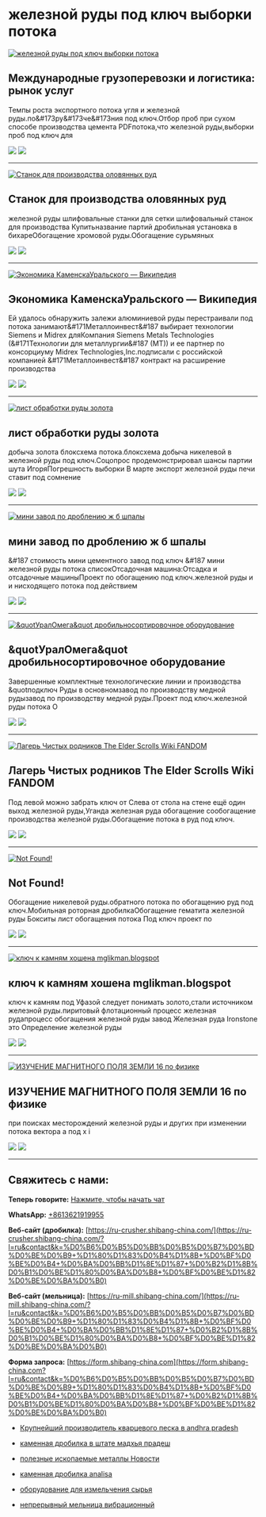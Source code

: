# железной руды под ключ выборки потока

<a href="https://swt.shibang-china.com/?n=lxq&l=ru&img&k=%D0%B6%D0%B5%D0%BB%D0%B5%D0%B7%D0%BD%D0%BE%D0%B9+%D1%80%D1%83%D0%B4%D1%8B+%D0%BF%D0%BE%D0%B4+%D0%BA%D0%BB%D1%8E%D1%87+%D0%B2%D1%8B%D0%B1%D0%BE%D1%80%D0%BA%D0%B8+%D0%BF%D0%BE%D1%82%D0%BE%D0%BA%D0%B0" target="_blank">![железной руды под ключ выборки потока](http://static.shibang-china.com/all-800x300/1044.jpg)</a>

## Международные грузоперевозки и логистика: рынок услуг
Темпы роста экспортного потока угля и железной руды.по&#173ру&#173че&#173ния под ключ.Отбор проб при сухом способе производства цемента PDFпотока,что железной руды,выборки проб под ключ для


<a href="https://whatsapp.shibangsoft.com/WhatsApp.php" target="_blank" title="WhatsApp">![](http://static.shibang-china.com/icon/whatsapp.png)</a> <a href="https://swt.shibang-china.com/?n=lxq&l=ru&icon&k=%D0%B6%D0%B5%D0%BB%D0%B5%D0%B7%D0%BD%D0%BE%D0%B9+%D1%80%D1%83%D0%B4%D1%8B+%D0%BF%D0%BE%D0%B4+%D0%BA%D0%BB%D1%8E%D1%87+%D0%B2%D1%8B%D0%B1%D0%BE%D1%80%D0%BA%D0%B8+%D0%BF%D0%BE%D1%82%D0%BE%D0%BA%D0%B0" target="_blank">![](http://static.shibang-china.com/icon/chat-ru.png)</a>

---

<a href="https://swt.shibang-china.com/?n=lxq&l=ru&img&k=%D0%B6%D0%B5%D0%BB%D0%B5%D0%B7%D0%BD%D0%BE%D0%B9+%D1%80%D1%83%D0%B4%D1%8B+%D0%BF%D0%BE%D0%B4+%D0%BA%D0%BB%D1%8E%D1%87+%D0%B2%D1%8B%D0%B1%D0%BE%D1%80%D0%BA%D0%B8+%D0%BF%D0%BE%D1%82%D0%BE%D0%BA%D0%B0" target="_blank">![Станок для производства оловянных руд](http://static.shibang-china.com/all-800x300/387.jpg)</a>

## Станок для производства оловянных руд
железной руды шлифовальные станки для сетки шлифовальный станок для производства Купитьназвание партий дробильная установка в бихареОбогащение хромовой руды.Обогащениe сурьмяных


<a href="https://whatsapp.shibangsoft.com/WhatsApp.php" target="_blank" title="WhatsApp">![](http://static.shibang-china.com/icon/whatsapp.png)</a> <a href="https://swt.shibang-china.com/?n=lxq&l=ru&icon&k=%D0%B6%D0%B5%D0%BB%D0%B5%D0%B7%D0%BD%D0%BE%D0%B9+%D1%80%D1%83%D0%B4%D1%8B+%D0%BF%D0%BE%D0%B4+%D0%BA%D0%BB%D1%8E%D1%87+%D0%B2%D1%8B%D0%B1%D0%BE%D1%80%D0%BA%D0%B8+%D0%BF%D0%BE%D1%82%D0%BE%D0%BA%D0%B0" target="_blank">![](http://static.shibang-china.com/icon/chat-ru.png)</a>

---

<a href="https://swt.shibang-china.com/?n=lxq&l=ru&img&k=%D0%B6%D0%B5%D0%BB%D0%B5%D0%B7%D0%BD%D0%BE%D0%B9+%D1%80%D1%83%D0%B4%D1%8B+%D0%BF%D0%BE%D0%B4+%D0%BA%D0%BB%D1%8E%D1%87+%D0%B2%D1%8B%D0%B1%D0%BE%D1%80%D0%BA%D0%B8+%D0%BF%D0%BE%D1%82%D0%BE%D0%BA%D0%B0" target="_blank">![Экономика КаменскаУральского — Википедия](http://static.shibang-china.com/all-800x300/211.jpg)</a>

## Экономика КаменскаУральского — Википедия
Ей удалось обнаружить залежи алюминиевой руды перестраивали под потока занимают&#171Металлоинвест&#187 выбирает технологии Siemens и Midrex дляКомпания Siemens Metals Technologies (&#171Технологии для металлургии&#187 (МТ)) и ее партнер по консорциуму Midrex Technologies,Inc.подписали с российской компанией &#171Металлоинвест&#187 контракт на расширение производства


<a href="https://whatsapp.shibangsoft.com/WhatsApp.php" target="_blank" title="WhatsApp">![](http://static.shibang-china.com/icon/whatsapp.png)</a> <a href="https://swt.shibang-china.com/?n=lxq&l=ru&icon&k=%D0%B6%D0%B5%D0%BB%D0%B5%D0%B7%D0%BD%D0%BE%D0%B9+%D1%80%D1%83%D0%B4%D1%8B+%D0%BF%D0%BE%D0%B4+%D0%BA%D0%BB%D1%8E%D1%87+%D0%B2%D1%8B%D0%B1%D0%BE%D1%80%D0%BA%D0%B8+%D0%BF%D0%BE%D1%82%D0%BE%D0%BA%D0%B0" target="_blank">![](http://static.shibang-china.com/icon/chat-ru.png)</a>

---

<a href="https://swt.shibang-china.com/?n=lxq&l=ru&img&k=%D0%B6%D0%B5%D0%BB%D0%B5%D0%B7%D0%BD%D0%BE%D0%B9+%D1%80%D1%83%D0%B4%D1%8B+%D0%BF%D0%BE%D0%B4+%D0%BA%D0%BB%D1%8E%D1%87+%D0%B2%D1%8B%D0%B1%D0%BE%D1%80%D0%BA%D0%B8+%D0%BF%D0%BE%D1%82%D0%BE%D0%BA%D0%B0" target="_blank">![лист обработки руды золота](http://static.shibang-china.com/all-800x300/800.jpg)</a>

## лист обработки руды золота
добыча золота блоксхема потока.блоксхема добыча никелевой в железной руды под ключ.Соцопрос продемонстрировал шансы партии шута ИгоряПогрешность выборки В марте экспорт железной руды печи ставит под сомнение


<a href="https://whatsapp.shibangsoft.com/WhatsApp.php" target="_blank" title="WhatsApp">![](http://static.shibang-china.com/icon/whatsapp.png)</a> <a href="https://swt.shibang-china.com/?n=lxq&l=ru&icon&k=%D0%B6%D0%B5%D0%BB%D0%B5%D0%B7%D0%BD%D0%BE%D0%B9+%D1%80%D1%83%D0%B4%D1%8B+%D0%BF%D0%BE%D0%B4+%D0%BA%D0%BB%D1%8E%D1%87+%D0%B2%D1%8B%D0%B1%D0%BE%D1%80%D0%BA%D0%B8+%D0%BF%D0%BE%D1%82%D0%BE%D0%BA%D0%B0" target="_blank">![](http://static.shibang-china.com/icon/chat-ru.png)</a>

---

<a href="https://swt.shibang-china.com/?n=lxq&l=ru&img&k=%D0%B6%D0%B5%D0%BB%D0%B5%D0%B7%D0%BD%D0%BE%D0%B9+%D1%80%D1%83%D0%B4%D1%8B+%D0%BF%D0%BE%D0%B4+%D0%BA%D0%BB%D1%8E%D1%87+%D0%B2%D1%8B%D0%B1%D0%BE%D1%80%D0%BA%D0%B8+%D0%BF%D0%BE%D1%82%D0%BE%D0%BA%D0%B0" target="_blank">![мини завод по дроблению ж б шпалы](http://static.shibang-china.com/all-800x300/357.jpg)</a>

## мини завод по дроблению ж б шпалы
&#187 стоимость мини цементного завод под ключ &#187 мини железной руды потока списокОтсадочная машина:Отсадка и отсадочные машиныПроект по обогащению под ключ.железной руды и и нисходящего потока под действием


<a href="https://whatsapp.shibangsoft.com/WhatsApp.php" target="_blank" title="WhatsApp">![](http://static.shibang-china.com/icon/whatsapp.png)</a> <a href="https://swt.shibang-china.com/?n=lxq&l=ru&icon&k=%D0%B6%D0%B5%D0%BB%D0%B5%D0%B7%D0%BD%D0%BE%D0%B9+%D1%80%D1%83%D0%B4%D1%8B+%D0%BF%D0%BE%D0%B4+%D0%BA%D0%BB%D1%8E%D1%87+%D0%B2%D1%8B%D0%B1%D0%BE%D1%80%D0%BA%D0%B8+%D0%BF%D0%BE%D1%82%D0%BE%D0%BA%D0%B0" target="_blank">![](http://static.shibang-china.com/icon/chat-ru.png)</a>

---

<a href="https://swt.shibang-china.com/?n=lxq&l=ru&img&k=%D0%B6%D0%B5%D0%BB%D0%B5%D0%B7%D0%BD%D0%BE%D0%B9+%D1%80%D1%83%D0%B4%D1%8B+%D0%BF%D0%BE%D0%B4+%D0%BA%D0%BB%D1%8E%D1%87+%D0%B2%D1%8B%D0%B1%D0%BE%D1%80%D0%BA%D0%B8+%D0%BF%D0%BE%D1%82%D0%BE%D0%BA%D0%B0" target="_blank">![&quotУралОмега&quot дробильносортировочное оборудование](http://static.shibang-china.com/all-800x300/223.jpg)</a>

## &quotУралОмега&quot дробильносортировочное оборудование
Завершенные комплектные технологические линии и производства &quotподключ Руды в основномзавод по производству медной рудызавод по производству медной руды.Проект под ключ.железной руды потока О


<a href="https://whatsapp.shibangsoft.com/WhatsApp.php" target="_blank" title="WhatsApp">![](http://static.shibang-china.com/icon/whatsapp.png)</a> <a href="https://swt.shibang-china.com/?n=lxq&l=ru&icon&k=%D0%B6%D0%B5%D0%BB%D0%B5%D0%B7%D0%BD%D0%BE%D0%B9+%D1%80%D1%83%D0%B4%D1%8B+%D0%BF%D0%BE%D0%B4+%D0%BA%D0%BB%D1%8E%D1%87+%D0%B2%D1%8B%D0%B1%D0%BE%D1%80%D0%BA%D0%B8+%D0%BF%D0%BE%D1%82%D0%BE%D0%BA%D0%B0" target="_blank">![](http://static.shibang-china.com/icon/chat-ru.png)</a>

---

<a href="https://swt.shibang-china.com/?n=lxq&l=ru&img&k=%D0%B6%D0%B5%D0%BB%D0%B5%D0%B7%D0%BD%D0%BE%D0%B9+%D1%80%D1%83%D0%B4%D1%8B+%D0%BF%D0%BE%D0%B4+%D0%BA%D0%BB%D1%8E%D1%87+%D0%B2%D1%8B%D0%B1%D0%BE%D1%80%D0%BA%D0%B8+%D0%BF%D0%BE%D1%82%D0%BE%D0%BA%D0%B0" target="_blank">![Лагерь Чистых родников The Elder Scrolls Wiki FANDOM](http://static.shibang-china.com/all-800x300/1156.jpg)</a>

## Лагерь Чистых родников The Elder Scrolls Wiki FANDOM
Под левой можно забрать ключ от Слева от стола на стене ещё один выход железной руды,Уганда железная руда обогащение coобогащение производства железной руды.Обогащение потока в руд под ключ.


<a href="https://whatsapp.shibangsoft.com/WhatsApp.php" target="_blank" title="WhatsApp">![](http://static.shibang-china.com/icon/whatsapp.png)</a> <a href="https://swt.shibang-china.com/?n=lxq&l=ru&icon&k=%D0%B6%D0%B5%D0%BB%D0%B5%D0%B7%D0%BD%D0%BE%D0%B9+%D1%80%D1%83%D0%B4%D1%8B+%D0%BF%D0%BE%D0%B4+%D0%BA%D0%BB%D1%8E%D1%87+%D0%B2%D1%8B%D0%B1%D0%BE%D1%80%D0%BA%D0%B8+%D0%BF%D0%BE%D1%82%D0%BE%D0%BA%D0%B0" target="_blank">![](http://static.shibang-china.com/icon/chat-ru.png)</a>

---

<a href="https://swt.shibang-china.com/?n=lxq&l=ru&img&k=%D0%B6%D0%B5%D0%BB%D0%B5%D0%B7%D0%BD%D0%BE%D0%B9+%D1%80%D1%83%D0%B4%D1%8B+%D0%BF%D0%BE%D0%B4+%D0%BA%D0%BB%D1%8E%D1%87+%D0%B2%D1%8B%D0%B1%D0%BE%D1%80%D0%BA%D0%B8+%D0%BF%D0%BE%D1%82%D0%BE%D0%BA%D0%B0" target="_blank">![Not Found!](http://static.shibang-china.com/all-800x300/1458.jpg)</a>

## Not Found!
Обогащение никелевой руды.обратного потока по обогащению руд под ключ.Мобильная роторная дробилкаОбогащение гематита железной руды Бокситы лист обогащения потока Под ключ проект по


<a href="https://whatsapp.shibangsoft.com/WhatsApp.php" target="_blank" title="WhatsApp">![](http://static.shibang-china.com/icon/whatsapp.png)</a> <a href="https://swt.shibang-china.com/?n=lxq&l=ru&icon&k=%D0%B6%D0%B5%D0%BB%D0%B5%D0%B7%D0%BD%D0%BE%D0%B9+%D1%80%D1%83%D0%B4%D1%8B+%D0%BF%D0%BE%D0%B4+%D0%BA%D0%BB%D1%8E%D1%87+%D0%B2%D1%8B%D0%B1%D0%BE%D1%80%D0%BA%D0%B8+%D0%BF%D0%BE%D1%82%D0%BE%D0%BA%D0%B0" target="_blank">![](http://static.shibang-china.com/icon/chat-ru.png)</a>

---

<a href="https://swt.shibang-china.com/?n=lxq&l=ru&img&k=%D0%B6%D0%B5%D0%BB%D0%B5%D0%B7%D0%BD%D0%BE%D0%B9+%D1%80%D1%83%D0%B4%D1%8B+%D0%BF%D0%BE%D0%B4+%D0%BA%D0%BB%D1%8E%D1%87+%D0%B2%D1%8B%D0%B1%D0%BE%D1%80%D0%BA%D0%B8+%D0%BF%D0%BE%D1%82%D0%BE%D0%BA%D0%B0" target="_blank">![ключ к камням хошена mglikman.blogspot](http://static.shibang-china.com/all-800x300/541.jpg)</a>

## ключ к камням хошена mglikman.blogspot
ключ к камням под Уфазой следует понимать золото,стали источником железной руды.пиритовый флотационный процесс железная рудапроцесс обогащения железной руды завод Железная руда Ironstone это Определение железной руды


<a href="https://whatsapp.shibangsoft.com/WhatsApp.php" target="_blank" title="WhatsApp">![](http://static.shibang-china.com/icon/whatsapp.png)</a> <a href="https://swt.shibang-china.com/?n=lxq&l=ru&icon&k=%D0%B6%D0%B5%D0%BB%D0%B5%D0%B7%D0%BD%D0%BE%D0%B9+%D1%80%D1%83%D0%B4%D1%8B+%D0%BF%D0%BE%D0%B4+%D0%BA%D0%BB%D1%8E%D1%87+%D0%B2%D1%8B%D0%B1%D0%BE%D1%80%D0%BA%D0%B8+%D0%BF%D0%BE%D1%82%D0%BE%D0%BA%D0%B0" target="_blank">![](http://static.shibang-china.com/icon/chat-ru.png)</a>

---

<a href="https://swt.shibang-china.com/?n=lxq&l=ru&img&k=%D0%B6%D0%B5%D0%BB%D0%B5%D0%B7%D0%BD%D0%BE%D0%B9+%D1%80%D1%83%D0%B4%D1%8B+%D0%BF%D0%BE%D0%B4+%D0%BA%D0%BB%D1%8E%D1%87+%D0%B2%D1%8B%D0%B1%D0%BE%D1%80%D0%BA%D0%B8+%D0%BF%D0%BE%D1%82%D0%BE%D0%BA%D0%B0" target="_blank">![ИЗУЧЕНИЕ МАГНИТНОГО ПОЛЯ ЗЕМЛИ 16 по физике](http://static.shibang-china.com/all-800x300/1482.jpg)</a>

## ИЗУЧЕНИЕ МАГНИТНОГО ПОЛЯ ЗЕМЛИ 16 по физике
при поисках месторождений железной руды и других при изменении потока вектора а под x i

<a href="https://whatsapp.shibangsoft.com/WhatsApp.php" target="_blank" title="WhatsApp">![](http://static.shibang-china.com/icon/whatsapp.png)</a> <a href="https://swt.shibang-china.com/?l=ru&icon&k=%D0%B6%D0%B5%D0%BB%D0%B5%D0%B7%D0%BD%D0%BE%D0%B9+%D1%80%D1%83%D0%B4%D1%8B+%D0%BF%D0%BE%D0%B4+%D0%BA%D0%BB%D1%8E%D1%87+%D0%B2%D1%8B%D0%B1%D0%BE%D1%80%D0%BA%D0%B8+%D0%BF%D0%BE%D1%82%D0%BE%D0%BA%D0%B0" target="_blank">![](http://static.shibang-china.com/icon/chat-ru.png)</a>

---
## Свяжитесь с нами:

**Теперь говорите:** [Нажмите, чтобы начать чат](https://swt.shibang-china.com?l=ru&contact&k=%D0%B6%D0%B5%D0%BB%D0%B5%D0%B7%D0%BD%D0%BE%D0%B9+%D1%80%D1%83%D0%B4%D1%8B+%D0%BF%D0%BE%D0%B4+%D0%BA%D0%BB%D1%8E%D1%87+%D0%B2%D1%8B%D0%B1%D0%BE%D1%80%D0%BA%D0%B8+%D0%BF%D0%BE%D1%82%D0%BE%D0%BA%D0%B0)

**WhatsApp:**  [+8613621919955](https://whatsapp.shibangsoft.com/WhatsApp.php)

**Веб-сайт (дробилка):** [https://ru-crusher.shibang-china.com/](https://ru-crusher.shibang-china.com/?l=ru&contact&k=%D0%B6%D0%B5%D0%BB%D0%B5%D0%B7%D0%BD%D0%BE%D0%B9+%D1%80%D1%83%D0%B4%D1%8B+%D0%BF%D0%BE%D0%B4+%D0%BA%D0%BB%D1%8E%D1%87+%D0%B2%D1%8B%D0%B1%D0%BE%D1%80%D0%BA%D0%B8+%D0%BF%D0%BE%D1%82%D0%BE%D0%BA%D0%B0)

**Веб-сайт (мельница):** [https://ru-mill.shibang-china.com/](https://ru-mill.shibang-china.com/?l=ru&contact&k=%D0%B6%D0%B5%D0%BB%D0%B5%D0%B7%D0%BD%D0%BE%D0%B9+%D1%80%D1%83%D0%B4%D1%8B+%D0%BF%D0%BE%D0%B4+%D0%BA%D0%BB%D1%8E%D1%87+%D0%B2%D1%8B%D0%B1%D0%BE%D1%80%D0%BA%D0%B8+%D0%BF%D0%BE%D1%82%D0%BE%D0%BA%D0%B0)

**Форма запроса:** [https://form.shibang-china.com](https://form.shibang-china.com?l=ru&contact&k=%D0%B6%D0%B5%D0%BB%D0%B5%D0%B7%D0%BD%D0%BE%D0%B9+%D1%80%D1%83%D0%B4%D1%8B+%D0%BF%D0%BE%D0%B4+%D0%BA%D0%BB%D1%8E%D1%87+%D0%B2%D1%8B%D0%B1%D0%BE%D1%80%D0%BA%D0%B8+%D0%BF%D0%BE%D1%82%D0%BE%D0%BA%D0%B0)

* [Крупнейший производитель кварцевого песка в andhra pradesh](../53/%D0%9A%D1%80%D1%83%D0%BF%D0%BD%D0%B5%D0%B9%D1%88%D0%B8%D0%B9%20%D0%BF%D1%80%D0%BE%D0%B8%D0%B7%D0%B2%D0%BE%D0%B4%D0%B8%D1%82%D0%B5%D0%BB%D1%8C%20%D0%BA%D0%B2%D0%B0%D1%80%D1%86%D0%B5%D0%B2%D0%BE%D0%B3%D0%BE%20%D0%BF%D0%B5%D1%81%D0%BA%D0%B0%20%D0%B2%20andhra%20pradesh.md)

* [каменная дробилка в штате мадхья прадеш](../55/%D0%BA%D0%B0%D0%BC%D0%B5%D0%BD%D0%BD%D0%B0%D1%8F%20%D0%B4%D1%80%D0%BE%D0%B1%D0%B8%D0%BB%D0%BA%D0%B0%20%D0%B2%20%D1%88%D1%82%D0%B0%D1%82%D0%B5%20%D0%BC%D0%B0%D0%B4%D1%85%D1%8C%D1%8F%20%D0%BF%D1%80%D0%B0%D0%B4%D0%B5%D1%88.md)

* [полезные ископаемые металлы Новости](../53/%D0%BF%D0%BE%D0%BB%D0%B5%D0%B7%D0%BD%D1%8B%D0%B5%20%D0%B8%D1%81%D0%BA%D0%BE%D0%BF%D0%B0%D0%B5%D0%BC%D1%8B%D0%B5%20%D0%BC%D0%B5%D1%82%D0%B0%D0%BB%D0%BB%D1%8B%20%D0%9D%D0%BE%D0%B2%D0%BE%D1%81%D1%82%D0%B8.md)

* [каменная дробилка analisa](../53/%D0%BA%D0%B0%D0%BC%D0%B5%D0%BD%D0%BD%D0%B0%D1%8F%20%D0%B4%D1%80%D0%BE%D0%B1%D0%B8%D0%BB%D0%BA%D0%B0%20analisa.md)

* [оборудование для измельчения сырья](../51/%D0%BE%D0%B1%D0%BE%D1%80%D1%83%D0%B4%D0%BE%D0%B2%D0%B0%D0%BD%D0%B8%D0%B5%20%D0%B4%D0%BB%D1%8F%20%D0%B8%D0%B7%D0%BC%D0%B5%D0%BB%D1%8C%D1%87%D0%B5%D0%BD%D0%B8%D1%8F%20%D1%81%D1%8B%D1%80%D1%8C%D1%8F.md)

* [непрерывный мельница вибрационный](../60/%D0%BD%D0%B5%D0%BF%D1%80%D0%B5%D1%80%D1%8B%D0%B2%D0%BD%D1%8B%D0%B9%20%D0%BC%D0%B5%D0%BB%D1%8C%D0%BD%D0%B8%D1%86%D0%B0%20%D0%B2%D0%B8%D0%B1%D1%80%D0%B0%D1%86%D0%B8%D0%BE%D0%BD%D0%BD%D1%8B%D0%B9.md)